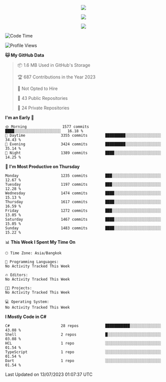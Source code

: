 <p align="center">
  <a href="say-hi.gif"> 
    <img align="center" src="say-hi.gif"/>
  </a>
</p>
<p align="center">
  <a href="https://github.com/htthinh1999">
    <img align="center" src="https://github-readme-stats-kappa-pink.vercel.app/api?username=htthinh1999&show_icons=true&count_private=true&theme=dracula"/>
  </a>
</p>
<p align="center">
  <a href="https://github.com/htthinh1999">
    <img src="https://github-readme-stats-kappa-pink.vercel.app/api/top-langs/?username=htthinh1999&layout=compact&langs_count=6&count_private=true&hide=tsql,hlsl,glsl,shaderlab&theme=dracula"/>
  </a>
</p>

<!--START_SECTION:waka-->
![Code Time](http://img.shields.io/badge/Code%20Time-0%20secs-blue)

![Profile Views](http://img.shields.io/badge/Profile%20Views-0-blue)

**🐱 My GitHub Data** 

> 📦 1.6 MB Used in GitHub's Storage 
 > 
> 🏆 687 Contributions in the Year 2023
 > 
> 🚫 Not Opted to Hire
 > 
> 📜 43 Public Repositories 
 > 
> 🔑 24 Private Repositories 
 > 
**I'm an Early 🐤** 

```text
🌞 Morning                1577 commits        ████░░░░░░░░░░░░░░░░░░░░░   16.18 % 
🌆 Daytime                3355 commits        █████████░░░░░░░░░░░░░░░░   34.43 % 
🌃 Evening                3424 commits        █████████░░░░░░░░░░░░░░░░   35.14 % 
🌙 Night                  1389 commits        ████░░░░░░░░░░░░░░░░░░░░░   14.25 % 
```
📅 **I'm Most Productive on Thursday** 

```text
Monday                   1235 commits        ███░░░░░░░░░░░░░░░░░░░░░░   12.67 % 
Tuesday                  1197 commits        ███░░░░░░░░░░░░░░░░░░░░░░   12.28 % 
Wednesday                1474 commits        ████░░░░░░░░░░░░░░░░░░░░░   15.13 % 
Thursday                 1617 commits        ████░░░░░░░░░░░░░░░░░░░░░   16.59 % 
Friday                   1272 commits        ███░░░░░░░░░░░░░░░░░░░░░░   13.05 % 
Saturday                 1467 commits        ████░░░░░░░░░░░░░░░░░░░░░   15.05 % 
Sunday                   1483 commits        ████░░░░░░░░░░░░░░░░░░░░░   15.22 % 
```


📊 **This Week I Spent My Time On** 

```text
🕑︎ Time Zone: Asia/Bangkok

💬 Programming Languages: 
No Activity Tracked This Week

🔥 Editors: 
No Activity Tracked This Week

🐱‍💻 Projects: 
No Activity Tracked This Week

💻 Operating System: 
No Activity Tracked This Week
```

**I Mostly Code in C#** 

```text
C#                       28 repos            ███████████░░░░░░░░░░░░░░   43.08 % 
Shell                    2 repos             █░░░░░░░░░░░░░░░░░░░░░░░░   03.08 % 
HCL                      1 repo              ░░░░░░░░░░░░░░░░░░░░░░░░░   01.54 % 
TypeScript               1 repo              ░░░░░░░░░░░░░░░░░░░░░░░░░   01.54 % 
Dart                     1 repo              ░░░░░░░░░░░░░░░░░░░░░░░░░   01.54 % 
```




 Last Updated on 13/07/2023 01:07:37 UTC
<!--END_SECTION:waka-->
